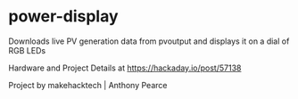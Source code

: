 # power-display
Downloads live PV generation data from pvoutput and displays it on a dial of RGB LEDs

Hardware and Project Details at https://hackaday.io/post/57138

Project by makehacktech | Anthony Pearce

